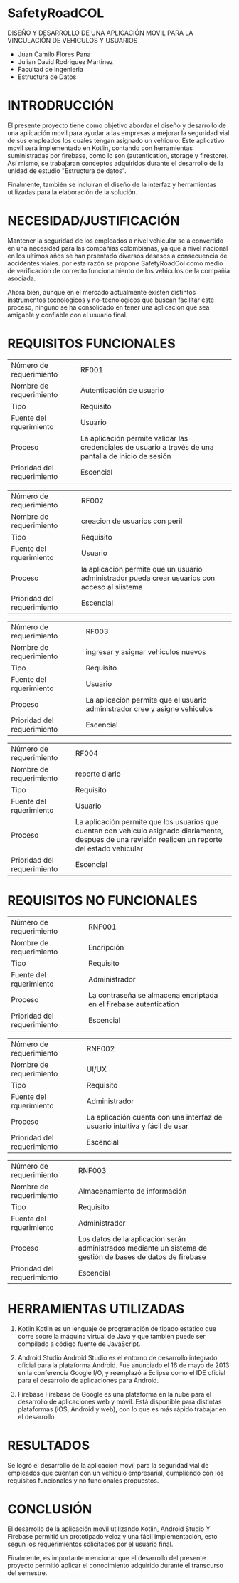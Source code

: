# SafetyRoadCOL
DISEÑO Y DESARROLLO DE UNA APLICACIÓN MOVIL PARA LA VINCULACIÓN DE VEHICULOS Y USUARIOS



- Juan Camilo Flores Pana
- Julian David Rodriguez Martinez
- Facultad de ingenieria
- Estructura de Datos

# INTRODRUCCIÓN
El presente proyecto tiene como objetivo abordar el diseño y desarrollo de una aplicación movil para ayudar a las empresas a mejorar la seguridad vial de sus empleados los cuales tengan asignado un vehiculo.
Este aplicativo movil será implementado en Kotlin, contando con herramientas suministradas por firebase, como lo son (autentication, storage y firestore). 
Así mismo, se trabajaran conceptos adquiridos durante el desarrollo de la unidad de estudio "Estructura de datos".

Finalmente, también se incluiran el diseño de la interfaz y herramientas utilizadas para la elaboración de la solución.

# NECESIDAD/JUSTIFICACIÓN

Mantener la seguridad de los empleados a nivel vehicular se a convertido en una necesidad para las compañias colombianas, ya que a nivel nacional en los ultimos años se han prsentado diversos desesos a consecuencia de accidentes viales.
por esta razón se propone SafetyRoadCol como medio de verificación de correcto funcionamiento de los vehiculos de la compañia asociada.

Ahora bien, aunque en el mercado actualmente existen distintos instrumentos tecnologicos y no-tecnologicos que buscan facilitar este proceso, 
ninguno se ha consolidado en tener una aplicación que sea amigable y confiable con el usuario final.

# REQUISITOS FUNCIONALES
<table>
    <tr>
        <td>Número de requerimiento</td>
        <td>RF001</td>
    </tr>
   <tr>
        <td>Nombre de requerimiento</td>
        <td>Autenticación de usuario</td>
    </tr>
    <tr>
        <td>Tipo</td>
        <td>Requisito</td>
    </tr>
    <tr>
        <td>Fuente del rquerimiento</td>
        <td>Usuario</td>
    </tr>
    <tr>
        <td>Proceso</td>
        <td>La aplicación permite validar las credenciales 
          de usuario a través de
          una pantalla de inicio de 
          sesión</td>
    </tr>
    <tr>
        <td>Prioridad del requerimiento</td>
        <td>Escencial</td>
    </tr>
</table>

<table>
    <tr>
        <td>Número de requerimiento</td>
        <td>RF002</td>
    </tr>
   <tr>
        <td>Nombre de requerimiento</td>
        <td>creacion de usuarios con peril</td>
    </tr>
    <tr>
        <td>Tipo</td>
        <td>Requisito</td>
    </tr>
    <tr>
        <td>Fuente del rquerimiento</td>
        <td>Usuario</td>
    </tr>
    <tr>
        <td>Proceso</td>
        <td>la aplicación permite que un usuario administrador pueda crear usuarios con acceso al siistema</td>
    </tr>
    <tr>
        <td>Prioridad del requerimiento</td>
        <td>Escencial</td>
    </tr>
</table>

<table>
    <tr>
        <td>Número de requerimiento</td>
        <td>RF003</td>
    </tr>
   <tr>
        <td>Nombre de requerimiento</td>
        <td>ingresar y asignar vehiculos nuevos</td>
    </tr>
    <tr>
        <td>Tipo</td>
        <td>Requisito</td>
    </tr>
    <tr>
        <td>Fuente del rquerimiento</td>
        <td>Usuario</td>
    </tr>
    <tr>
        <td>Proceso</td>
        <td>La aplicación permite que el usuario administrador cree y asigne vehiculos</td>
    </tr>
    <tr>
        <td>Prioridad del requerimiento</td>
        <td>Escencial</td>
    </tr>
</table>

<table>
    <tr>
        <td>Número de requerimiento</td>
        <td>RF004</td>
    </tr>
   <tr>
        <td>Nombre de requerimiento</td>
        <td>reporte diario</td>
    </tr>
    <tr>
        <td>Tipo</td>
        <td>Requisito</td>
    </tr>
    <tr>
        <td>Fuente del rquerimiento</td>
        <td>Usuario</td>
    </tr>
    <tr>
        <td>Proceso</td>
        <td>La aplicación permite que los usuarios que cuentan con vehiculo asignado diariamente, despues de una revisión realicen un reporte del estado vehicular</td>
    </tr>
    <tr>
        <td>Prioridad del requerimiento</td>
        <td>Escencial</td>
    </tr>
</table>


# REQUISITOS NO FUNCIONALES

<table>
    <tr>
        <td>Número de requerimiento</td>
        <td>RNF001</td>
    </tr>
   <tr>
        <td>Nombre de requerimiento</td>
        <td>Encripción</td>
    </tr>
    <tr>
        <td>Tipo</td>
        <td>Requisito</td>
    </tr>
    <tr>
        <td>Fuente del rquerimiento</td>
        <td>Administrador</td>
    </tr>
    <tr>
        <td>Proceso</td>
        <td>La contraseña se almacena encriptada en el firebase autentication</td>
    </tr>
    <tr>
        <td>Prioridad del requerimiento</td>
        <td>Escencial</td>
    </tr>
</table>

<table>
    <tr>
        <td>Número de requerimiento</td>
        <td>RNF002</td>
    </tr>
   <tr>
        <td>Nombre de requerimiento</td>
        <td>UI/UX</td>
    </tr>
    <tr>
        <td>Tipo</td>
        <td>Requisito</td>
    </tr>
    <tr>
        <td>Fuente del rquerimiento</td>
        <td>Administrador</td>
    </tr>
    <tr>
        <td>Proceso</td>
        <td>La aplicación cuenta con una interfaz de usuario intuitiva y fácil de usar</td>
    </tr>
    <tr>
        <td>Prioridad del requerimiento</td>
        <td>Escencial</td>
    </tr>
</table>

<table>
    <tr>
        <td>Número de requerimiento</td>
        <td>RNF003</td>
    </tr>
   <tr>
        <td>Nombre de requerimiento</td>
        <td>Almacenamiento de información</td>
    </tr>
    <tr>
        <td>Tipo</td>
        <td>Requisito</td>
    </tr>
    <tr>
        <td>Fuente del rquerimiento</td>
        <td>Administrador</td>
    </tr>
    <tr>
        <td>Proceso</td>
        <td>Los datos de la aplicación serán administrados mediante un sistema de gestión de bases de datos de firebase</td>
    </tr>
    <tr>
        <td>Prioridad del requerimiento</td>
        <td>Escencial</td>
    </tr>
</table>

# HERRAMIENTAS UTILIZADAS

1. Kotlin
   Kotlin es un lenguaje de programación de tipado estático que corre sobre la máquina virtual de Java
   y que también puede ser compilado a código fuente de JavaScript.
   
2. Android Studio
   Android Studio es el entorno de desarrollo integrado oficial para la plataforma Android. 
   Fue anunciado el 16 de mayo de 2013 en la conferencia Google I/O, 
   y reemplazó a Eclipse como el IDE oficial para el desarrollo de aplicaciones para Android. 
3. Firebase
   Firebase de Google es una plataforma en la nube para el desarrollo de aplicaciones web y móvil. 
   Está disponible para distintas plataformas (iOS, Android y web), con lo que es más rápido trabajar en el desarrollo.
   
   
# RESULTADOS

Se logró el desarrollo de la aplicación movil para la seguridad vial de empleados que cuentan con un vehiculo empresarial, 
cumpliendo con los requisitos funcionales y no funcionales propuestos.


# CONCLUSIÓN

El desarrollo de la aplicación movil utilizando Kotlin, Android Studio Y Firebase permitió un prototipado veloz y una fácil implementación, 
esto segun los requerimientos solicitados por el usuario final.

Finalmente, es importante mencionar que el desarrollo del presente proyecto permitió aplicar el conocimiento adquirido durante el transcurso del semestre.


